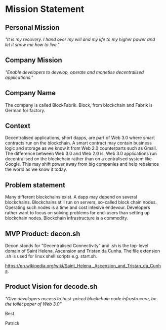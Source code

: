 # Mission Statement

## Personal Mission

*"It is my recovery. I hand over my will and my life to my higher power and let it show me how to live."* 

## Company Mission

*"Enable developers to develop, operate and monetise decentralised applications."*

## Company Name

The company is called BlockFabrik. Block, from blockchain and Fabrik is German for factory. 

## Context

Decentralised applications, short dapps, are part of Web 3.0 where smart contracts run on the blockchain. A smart contract may contain business logic and storage as we know it from Web 2.0 counterparts such as Gmail. The difference between Web 3.0 and Web 2.0 is, Web 3.0 applications run decentralised on the blockchain rather than on a centralised system like Google. This may shift power away from big companies and help rebalance the world as we know it today. 

## Problem statement

Many different blockchains exist. A dapp may depend on several blockchains. Blockchains still run on servers, so-called block chain nodes. Operating such nodes is a time and cost intesive endevour. Developers rather want to focus on solving problems for end-users than setting up blockchain nodes. Blockchain infrastructure is a commodity.

## MVP Product: decon.sh

Decon stands for "Decentralised Connectivity" and .sh is the top-level domain of Saint Helena, Ascension and Tristan da Cunha. The file extension .sh is used for linux shell scripts e.g. start.sh.

https://en.wikipedia.org/wiki/Saint_Helena,_Ascension_and_Tristan_da_Cunha.

## Product Vision for decode.sh

*"Give developers access to best-priced blockchain node infrastrucure, be the toilet paper of Web 3.0"*

Best

Patrick
